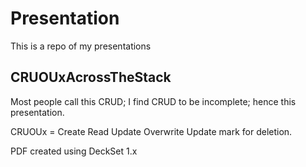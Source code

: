 # Presentation
This is a repo of my presentations

CRUOUxAcrossTheStack
---
Most people call this CRUD; I find CRUD to be incomplete; hence this presentation.

CRUOUx = Create Read Update Overwrite Update mark for deletion.

PDF created using DeckSet 1.x
